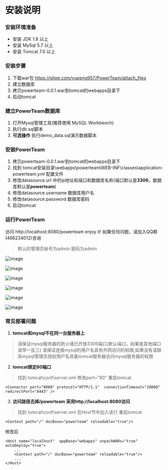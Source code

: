 # 安装说明

### 安装环境准备

- 安装 JDK 1.8 以上
- 安装 MySql 5.7 以上
- 安装 Tomcat 7.0 以上

### 安装步骤

1. 下载war包 https://gitee.com/yupeng957/PowerTeam/attach_files
2. 建立数据库
3. 拷贝powerteam-0.0.1.war到tomcat的webapps目录下
4. 启动tomcat

### 建立PowerTeam数据库

1. 打开Mysql管理工具(推荐使用 MySQL Workbench)
2. 执行db.sql脚本
3. **可选操作** 执行demo_data.sql演示数据脚本

### 安装PowerTeam

1. 拷贝powerteam-0.0.1.war到tomcat的webapps目录下
2. 找到 tomcat安装目录\webapps\powerteam\WEB-INF\classes\application-powerteam.yml 配置文件
3. 修改datasource.url 中的ip地址和端口和数据库名称(端口默认是**3306**，数据库默认是**powerteam**)
4. 修改datasource.username 数据库用户名
5. 修改datasource.password 数据库密码
6. 启动tomcat

### 运行PowerTeam
访问 http://localhost:8080/powerteam enjoy it! 如果任何问题，请加入QQ群(466234012)咨询
> 默认的管理员帐号为admin 密码为admin


![image](http://git.oschina.net/yupeng957/PowerTeam/raw/master/screenshot/screenshot-1.png?dir=0&filepath=screenshot%2Fscreenshot-1.png&oid=87ac74d500d8eb948b7a07c63880af09ca3be890&sha=66cd3d83db1653c6cee6fbd6b79bbaa6c5ff1005)

![image](http://git.oschina.net/yupeng957/PowerTeam/raw/master/screenshot/screenshot-2.png?dir=0&filepath=screenshot%2Fscreenshot-2.png&oid=b7777ddb9efe91aea5f19b32affde74bccc3ec28&sha=66cd3d83db1653c6cee6fbd6b79bbaa6c5ff1005)

![image](http://git.oschina.net/yupeng957/PowerTeam/raw/master/screenshot/screenshot-3.png?dir=0&filepath=screenshot%2Fscreenshot-3.png&oid=8b590979cd12e840d9c2eabb085f0429837e0499&sha=66cd3d83db1653c6cee6fbd6b79bbaa6c5ff1005)

![image](http://git.oschina.net/yupeng957/PowerTeam/raw/master/screenshot/screenshot-4.png?dir=0&filepath=screenshot%2Fscreenshot-4.png&oid=45e67aade21220c39f14bf9adfea0bad75c91ed5&sha=66cd3d83db1653c6cee6fbd6b79bbaa6c5ff1005)

![image](http://git.oschina.net/yupeng957/PowerTeam/raw/master/screenshot/screenshot-5.png?dir=0&filepath=screenshot%2Fscreenshot-5.png&oid=5877d33960178e58ab29b39c635c226139c92b9f&sha=66cd3d83db1653c6cee6fbd6b79bbaa6c5ff1005)

![image](http://git.oschina.net/yupeng957/PowerTeam/raw/master/screenshot/screenshot-6.png?dir=0&filepath=screenshot%2Fscreenshot-6.png&oid=78efdcb3ffbd777ce46fb5decc887e4558b9d528&sha=66cd3d83db1653c6cee6fbd6b79bbaa6c5ff1005)


### 常见部署问题

1. **tomcat和mysql不在同一台服务器上**

> 请保证mysql服务器的防火墙已开放3306端口(默认端口，如果是其他端口请举一反三)
> 请保证连接mysql的用户名具有外网访问的权限,如果没有请联系mysql管理员授权用户名具备tomcat服务器访问mysql服务器的权限

2. **tomcat绑定80端口**

> 找到 tomcat\conf\server.xml 修改port="80" 重启tomcat

```
<Connector port="8080" protocol="HTTP/1.1"  connectionTimeout="20000" redirectPort="8443" />
```

3. **访问路径去掉/powerteam 采用http://localhost:8080访问**

> 找到 tomcat\conf\server.xml 在Host节中加入该行 重启tomcat

```
<Context path="/" docBase="powerteam" reloadable="true"/>
```
修改后

```
<Host name="localhost"  appBase="webapps" unpackWARs="true" autoDeploy="true">
    ...
    <Context path="/" docBase="powerteam" reloadable="true"/>
    ...
</Host>
```